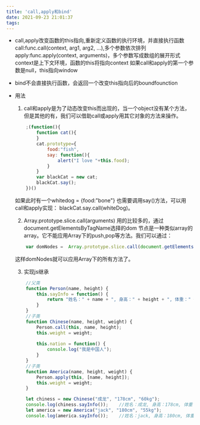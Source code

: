 ```yaml
---
title: 'call,apply和bind'
date: 2021-09-23 21:01:37
tags:
---
```


- call,apply改变函数的this指向,重新定义函数的执行环境，并直接执行函数
    call:func.call(context, arg1, arg2, ...),多个参数依次排列
    apply:func.apply(context, arguments)，多个参数写成数组的展开形式
    context是上下文环境，函数的this将指向context
    如果call和apply的第一个参数是null，this指向window

- bind不会直接执行函数，会返回一个改变this指向后的boundfounction
- 用法
    1. call和apply是为了动态改变this而出现的，当一个object没有某个方法，但是其他的有，我们可以借助call或apply用其它对象的方法来操作。
    ```javascript 
        ;(function(){
            function cat(){
            }
            cat.prototype={
                food:"fish",     
                say: function(){
                    alert("I love "+this.food);
                }
            }
            var blackCat = new cat;
            blackCat.say();
        })()
    ```
    如果此时有一个whitedog = {food:"bone"}
    也需要调用say()方法，可以用call和apply实现：
    blackCat.say.call(whiteDog)。

    2. Array.prototype.slice.call(arguments)
    用的比较多的，通过document.getElementsByTagName选择的dom 节点是一种类似array的array。它不能应用Array下的push,pop等方法。我们可以通过：
    ```javascript    
        var domNodes =  Array.prototype.slice.call(document.getElementsByTagName("*"));
    ```
    这样domNodes就可以应用Array下的所有方法了。

    3. 实现js继承
    ```javascript
        //父类
        function Person(name, height) {
            this.sayInfo = function() {
                return "姓名：" + name + ", 身高：" + height + ", 体重：" + this.weight;
            }
        }
        //子类
        function Chinese(name, height, weight) {
            Person.call(this, name, height);
            this.weight = weight;
            
            this.nation = function() {
                console.log("我是中国人");
            }
        }
        //子类
        function America(name, height, weight) {
            Person.apply(this, [name, height]);
            this.weight = weight;
        }

        let chiness = new Chinese("成龙", "178cm", "60kg");
        console.log(chiness.sayInfo());    //姓名：成龙, 身高：178cm, 体重：60kg
        let america = new America("jack", "180cm", "55kg");
        console.log(america.sayInfo());    //姓名：jack, 身高：180cm, 体重：55kg
    ```